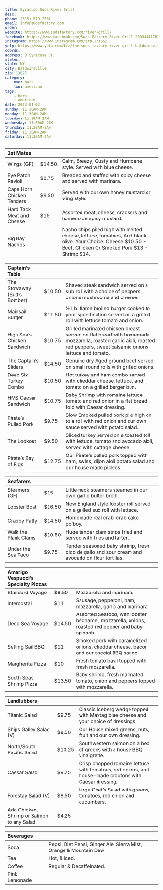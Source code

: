 ```yaml
---
title: Syracuse Suds River Grill
desc: 
phone: (315) 579-2537
email: info@sudsfactory.com
order: 
website: https://www.sudsfactory.com/river-grill/
facebook: https://www.facebook.com/Suds-Factory-River-Grill-289346417834707
instagram: https://www.instagram.com/srpllc135/
yelp: https://www.yelp.com/biz/the-suds-factory-river-grill-baldwinsville
coords: 
address: 3 Syracuse St.
states:
state: NY
city: Baldwinsville
zip: 13027
category:
    one: bars
    two: american
tags: 
    - bars
    - american
date: 2023-01-02
sunday: 11:30AM-2AM
monday: 11:30AM-2AM
tuesday: 11:30AM-2AM
wednesday: 11:30AM-2AM
thursday: 11:30AM-2AM
friday: 11:30AM-2AM
saturday: 11:30AM-2AM
---
```


| 1st Mates | | |
| :--- | :--- | :--- |
| Wings (GF) | $14.50 | Calm, Breezy, Gusty and Hurricane style. Served with blue cheese. |
| Eye Patch Ravioli | $8.75 | Breaded and stuffed with spicy cheese and served with marinara. |
| Cape Horn Chicken Tenders | $9.50 | Served with our own honey mustard or wing style. |
| Hard Tack Meat and Cheese | $15 | Assorted meat, cheese, crackers and homemade spicy mustard. |
| Big Bay Nachos | | Nacho chips piled high with melted cheese, lettuce, tomatoes, And black olive. Your Choice: Cheese $10.50 - Beef, Chicken Or Smoked Pork $13 - Shrimp $14. |

| Captain’s Table | | |
| :--- | :--- | :--- |
| The Stowaway (Sud’s Bomber)| $10.50 | Shaved steak sandwich served on a sub roll with a choice of peppers, onions mushrooms and cheese. |
| Mainsail Burger | $11.50 | ½ Lb. flame broiled burger cooked to your specification served on a grilled roll with lettuce tomato and onion. |
| High Sea’s Chicken Sandwich | $10.75 | Grilled marinated chicken breast served on flat bread with homemade mozzarella, roasted garlic aioli, roasted red peppers, sweet balsamic onions lettuce and tomato. |
| The Captain’s Sliders | $14.50 | Genuine dry Aged ground beef served on small round rolls with grilled onions. |
| Deep Six Turkey Combo | $10.50  | Hot turkey and ham combo served with cheddar cheese, lettuce, and tomato on a grilled burger bun. |
| HMS Caesar Sandwich | $10.75 | Baby Shrimp with romaine lettuce tomato and red onion in a flat bread fold with Caesar dressing. |
| Pirate’s Pulled Pork | $9.75 | Slow Smoked pulled pork pile high on to a roll with red onion and our own sauce served with potato salad. |  
| The Lookout | $9.50 | Sliced turkey served on a toasted toll with lettuce, tomato and avocado aioli, served with cottage cheese.  |
| Pirate’s Bay of Pigs | $12.75 | Our Pirate’s pulled pork topped with ham, swiss, dijon aioli potato salad and our house made pickles. |

| Seafarers	| | |
| :--- | :--- | :--- |
| Steamers (GF) | $15 | Little neck steamers steamed in our own garlic butter broth. |
| Lobster Boat | $16.50 | New England style lobster roll served on a grilled sub roll with lettuce. |  
| Crabby Patty | $14.50 | Homemade real crab, crab cake po’boy. |    
| Walk the Plank Clams | $10.50 | Huge tender clam strips fried and served with fries and tarter. |  
| Under the Sea Taco | $9.75 | Tender seasoned baby shrimp, fresh pico de gallo and sour cream and avocado on flour tortillas. | 

| Amerigo Vespucci’s Specialty Pizzas | | |		
| :--- | :--- | :--- |
| Standard Voyage | $8.50 | Mozzarella and marinara. | 
| Intercostal | $11 | Sausage, pepperoni, ham, mozzarella, garlic and marinara. |
| Deep Sea Voyage | $14.50 | Assorted Seafood, with lobster béchamel, mozzarella, onions, roasted red pepper and baby spinach.  |
| Setting Sail BBQ | $11 | Smoked pork with caramelized onions, cheddar cheese, bacon and our special BBQ sauce. |
| Margherita Pizza | $10 | Fresh tomato basil topped with fresh mozzarella. | 
| South Seas Shrimp Pizza | $13.50 | Baby shrimp, fresh marinated tomato, onion and peppers topped with mozzarella. | 

| Landlubbers | | |
| :--- | :--- | :--- |
| Titanic Salad | $9.75 | Classic Iceberg wedge topped with Maytag blue cheese and your choice of dressings. |
| Ships Galley Salad (V) | $9.50 | Our House mixed greens, nuts, fruit and our own dressing. |
| North/South Pacific Salad | $13.25 | Southwestern salmon on a bed of greens with a house BBQ vinaigrette. |  
| Caesar Salad | $9.75 | Crisp chopped romaine lettuce with tomatoes, red onions, and house-made croutons with Caesar dressing. |
| Forestay Salad (V) | $8.50 | large Chef’s Salad with greens, tomatoes, red onion and cucumbers. | 
| Add Chicken, Shrimp or Salmon to any Salad | $4.25 | |

| Beverages | | |
| :--- | :--- | :--- |
| Soda | | Pepsi, Diet Pepsi, Ginger Ale, Sierra Mist, Orange & Mountain Dew |
| Tea | | Hot, & Iced. |
| Coffee | | Regular & Decaffeinated. |
| Pink Lemonade | | |
